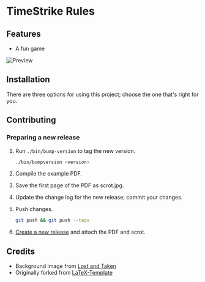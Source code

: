 # TimeStrike Rules
## Features

* A fun game

![Preview](scrot.jpg)

## Installation

There are three options for using this project; choose the one that's
right for you.

## Contributing

### Preparing a new release

1. Run `./bin/bump-version` to tag the new version.

    ```sh
    ./bin/bumpversion <version>
    ```

2. Compile the example PDF.
3. Save the first page of the PDF as scrot.jpg.
4. Update the change log for the new release; commit your changes.
5. Push changes.

    ```sh
    git push && git push --tags
    ```

6. [Create a new release](https://help.github.com/articles/creating-releases/) and attach the PDF and scrot.

## Credits

* Background image from [Lost and Taken](https://lostandtaken.com/)
* Originally forked from [LaTeX-Template](https://github.com/rpgtex/DND-5e-LaTeX-Template)